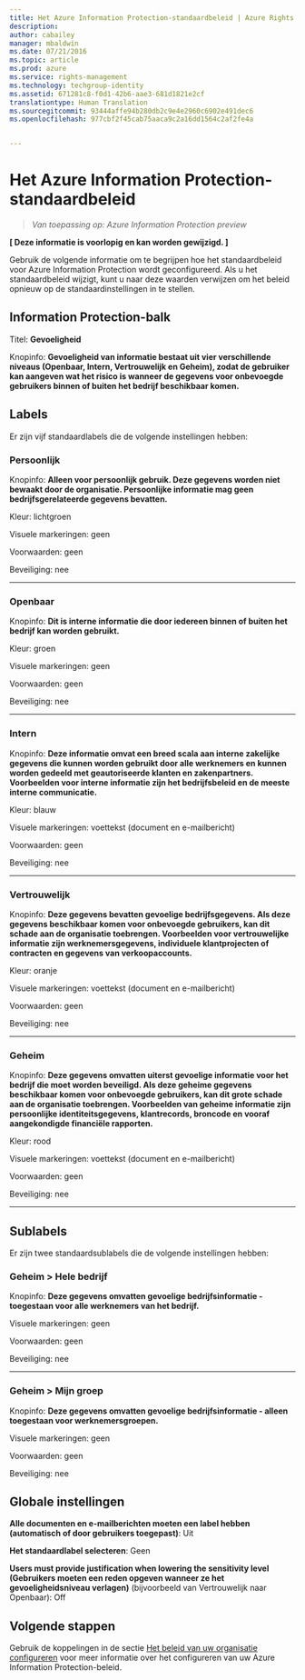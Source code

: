 ```yaml
---
title: Het Azure Information Protection-standaardbeleid | Azure Rights Management
description: 
author: cabailey
manager: mbaldwin
ms.date: 07/21/2016
ms.topic: article
ms.prod: azure
ms.service: rights-management
ms.technology: techgroup-identity
ms.assetid: 671281c8-f0d1-42b6-aae3-681d1821e2cf
translationtype: Human Translation
ms.sourcegitcommit: 93444affe94b280db2c9e4e2960c6902e491dec6
ms.openlocfilehash: 977cbf2f45cab75aaca9c2a16dd1564c2af2fe4a


---
```


# Het Azure Information Protection-standaardbeleid

>*Van toepassing op: Azure Information Protection preview*

**[ Deze informatie is voorlopig en kan worden gewijzigd. ]**

Gebruik de volgende informatie om te begrijpen hoe het standaardbeleid voor Azure Information Protection wordt geconfigureerd. Als u het standaardbeleid wijzigt, kunt u naar deze waarden verwijzen om het beleid opnieuw op de standaardinstellingen in te stellen.

## Information Protection-balk

Titel: **Gevoeligheid**

Knopinfo: **Gevoeligheid van informatie bestaat uit vier verschillende niveaus (Openbaar, Intern, Vertrouwelijk en Geheim), zodat de gebruiker kan aangeven wat het risico is wanneer de gegevens voor onbevoegde gebruikers binnen of buiten het bedrijf beschikbaar komen.**


## Labels

Er zijn vijf standaardlabels die de volgende instellingen hebben:

### **Persoonlijk**

Knopinfo: **Alleen voor persoonlijk gebruik. Deze gegevens worden niet bewaakt door de organisatie. Persoonlijke informatie mag geen bedrijfsgerelateerde gegevens bevatten.**

Kleur: lichtgroen

Visuele markeringen: geen

Voorwaarden: geen

Beveiliging: nee

----


### **Openbaar**

Knopinfo: **Dit is interne informatie die door iedereen binnen of buiten het bedrijf kan worden gebruikt.**

Kleur: groen

Visuele markeringen: geen

Voorwaarden: geen

Beveiliging: nee

----

### **Intern**

Knopinfo: **Deze informatie omvat een breed scala aan interne zakelijke gegevens die kunnen worden gebruikt door alle werknemers en kunnen worden gedeeld met geautoriseerde klanten en zakenpartners. Voorbeelden voor interne informatie zijn het bedrijfsbeleid en de meeste interne communicatie.**

Kleur: blauw

Visuele markeringen: voettekst (document en e-mailbericht)

Voorwaarden: geen

Beveiliging: nee

----

### **Vertrouwelijk**

Knopinfo: **Deze gegevens bevatten gevoelige bedrijfsgegevens. Als deze gegevens beschikbaar komen voor onbevoegde gebruikers, kan dit schade aan de organisatie toebrengen. Voorbeelden voor vertrouwelijke informatie zijn werknemersgegevens, individuele klantprojecten of contracten en gegevens van verkoopaccounts.**

Kleur: oranje

Visuele markeringen: voettekst (document en e-mailbericht)

Voorwaarden: geen

Beveiliging: nee

----

### **Geheim**

Knopinfo: **Deze gegevens omvatten uiterst gevoelige informatie voor het bedrijf die moet worden beveiligd. Als deze geheime gegevens beschikbaar komen voor onbevoegde gebruikers, kan dit grote schade aan de organisatie toebrengen. Voorbeelden van geheime informatie zijn persoonlijke identiteitsgegevens, klantrecords, broncode en vooraf aangekondigde financiële rapporten.**

Kleur: rood

Visuele markeringen: voettekst (document en e-mailbericht)

Voorwaarden: geen

Beveiliging: nee

----


## Sublabels

Er zijn twee standaardsublabels die de volgende instellingen hebben:

### Geheim > **Hele bedrijf**

Knopinfo: **Deze gegevens omvatten gevoelige bedrijfsinformatie - toegestaan voor alle werknemers van het bedrijf.**

Visuele markeringen: geen

Voorwaarden: geen

Beveiliging: nee

----

### Geheim > **Mijn groep**

Knopinfo: **Deze gegevens omvatten gevoelige bedrijfsinformatie - alleen toegestaan voor werknemersgroepen.**

Visuele markeringen: geen

Voorwaarden: geen

Beveiliging: nee

## Globale instellingen

**Alle documenten en e-mailberichten moeten een label hebben (automatisch of door gebruikers toegepast)**: Uit

**Het standaardlabel selecteren**: Geen

**Users must provide justification when lowering the sensitivity level (Gebruikers moeten een reden opgeven wanneer ze het gevoeligheidsniveau verlagen)** (bijvoorbeeld van Vertrouwelijk naar Openbaar): Off

## Volgende stappen

Gebruik de koppelingen in de sectie [Het beleid van uw organisatie configureren](configure-policy.md#configuring-your-organization-s-policy) voor meer informatie over het configureren van uw Azure Information Protection-beleid. 



<!--HONumber=Jul16_HO5-->


